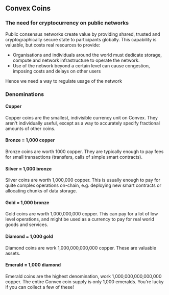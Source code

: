 ## Convex Coins

### The need for cryptocurrency on public networks

Public consensus networks create value by providing shared, trusted and cryptographically secure state to participants globally. This capability is valuable, but costs real resources to provide: 

- Organisations and individuals around the world must dedicate storage, compute and network infrastructure to operate the network.
- Use of the network beyond a certain level can cause congestion, imposing costs and delays on other users

Hence we need a way to regulate usage of the network

### Denominations

#### Copper 

Copper coins are the smallest, indivisible currency unit on Convex. They aren't individually useful, except as a way to accurately specify fractional amounts of other coins.

#### Bronze = 1,000 copper

Bronze coins are worth 1000 copper. They are typically enough to pay fees for small transactions (transfers, calls of simple smart contracts).

#### Silver = 1,000 bronze

Silver coins are worth 1,000,000 copper. This is usually enough to pay for quite complex operations on-chain, e.g. deploying new smart contracts or allocating chunks of data storage.

#### Gold = 1,000 bronze

Gold coins are worth 1,000,000,000 copper. This can pay for a lot of low level operations, and might be used as a currency to pay for real world goods and services.

#### Diamond = 1,000 gold

Diamond coins are work 1,000,000,000,000 copper. These are valuable assets. 

#### Emerald = 1,000 diamond

Emerald coins are the highest denomination, work 1,000,000,000,000,000 copper. The entire Convex coin supply is only 1,000 emeralds. You're lucky if you can collect a few of these!


